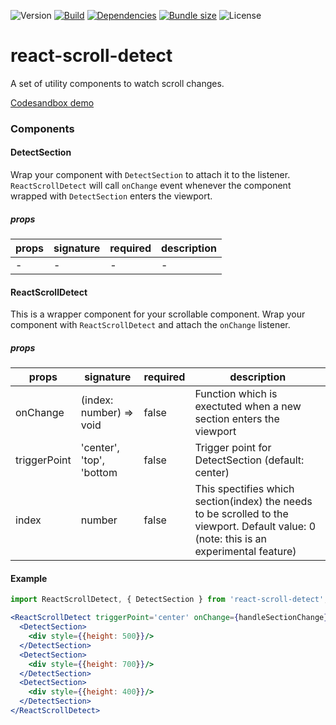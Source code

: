 ![Version](https://img.shields.io/npm/v/react-scroll-detect)
[![Build](https://img.shields.io/appveyor/build/g30elipse/react-scroll-detect)](https://ci.appveyor.com/project/g30elipse/react-scroll-detect)
[![Dependencies](https://img.shields.io/david/g30elipse/react-scroll-detect)](https://david-dm.org/g30elipse/react-scroll-detect)
[![Bundle size](https://img.shields.io/bundlephobia/minzip/react-scroll-detect)](https://bundlephobia.com/result?p=react-scroll-detect@1.1.2)
![License](https://img.shields.io/npm/l/react-scroll-detect)


# react-scroll-detect
A set of utility components to watch scroll changes.

[Codesandbox demo](https://codesandbox.io/s/inspiring-goldwasser-5k13y?fontsize=14&hidenavigation=1&theme=dark)

### Components


#### DetectSection
Wrap your component with `DetectSection` to attach it to the listener. `ReactScrollDetect` will call `onChange` 
event whenever the component wrapped with `DetectSection` enters the viewport.

##### props
| props    | signature               | required       | description |
|------    | --------------         | ----           | ----------- |
| - | - | - | - |


#### ReactScrollDetect
This is a wrapper component for your scrollable component. Wrap your component with `ReactScrollDetect` and attach the `onChange` listener.

##### props
| props    | signature               | required       | description |
|------    | --------------         | ----           | ----------- |
| onChange | (index: number) => void | false           | Function which is exectuted when a new section enters the viewport |
| triggerPoint | 'center', 'top', 'bottom | false           | Trigger point for DetectSection (default: center) |
| index    | number                  | false           | This spectifies which section(index) the needs to be scrolled to the viewport. Default value: 0 (note: this is an experimental feature)  |



#### Example
```typescript
import ReactScrollDetect, { DetectSection } from 'react-scroll-detect';
```

```jsx
<ReactScrollDetect triggerPoint='center' onChange={handleSectionChange}>
  <DetectSection>
    <div style={{height: 500}}/>
  </DetectSection>
  <DetectSection>
    <div style={{height: 700}}/>
  </DetectSection>
  <DetectSection>
    <div style={{height: 400}}/>
  </DetectSection>
</ReactScrollDetect>
```
